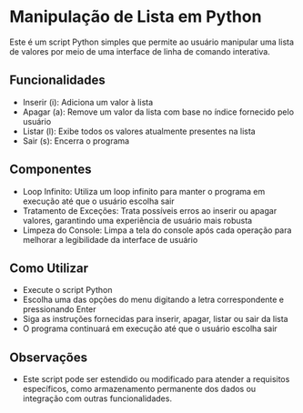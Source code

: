 
# Manipulação de Lista em Python

Este é um script Python simples que permite ao usuário manipular uma lista de valores por meio de uma interface de linha de comando interativa.


## Funcionalidades

- Inserir (i): Adiciona um valor à lista
- Apagar (a): Remove um valor da lista com base no índice fornecido pelo usuário
- Listar (l): Exibe todos os valores atualmente presentes na lista
- Sair (s): Encerra o programa
## Componentes

- Loop Infinito: Utiliza um loop infinito para manter o programa em execução até que o usuário escolha sair
- Tratamento de Exceções: Trata possíveis erros ao inserir ou apagar valores, garantindo uma experiência de usuário mais robusta
- Limpeza do Console: Limpa a tela do console após cada operação para melhorar a legibilidade da interface de usuário

## Como Utilizar

- Execute o script Python
- Escolha uma das opções do menu digitando a letra correspondente e pressionando Enter
- Siga as instruções fornecidas para inserir, apagar, listar ou sair da lista
- O programa continuará em execução até que o usuário escolha sair

## Observações
- Este script pode ser estendido ou modificado para atender a requisitos específicos, como armazenamento permanente dos dados ou integração com outras funcionalidades.
